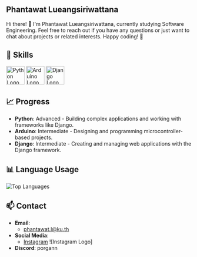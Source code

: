 ## Phantawat Lueangsiriwattana

Hi there! 👋 I'm Phantawat Lueangsiriwattana, currently studying Software Engineering. Feel free to reach out if you have any questions or just want to chat about projects or related interests. Happy coding! 🚀

## 🔧 Skills

<div id='badges'>
  <img src='https://logos-download.com/wp-content/uploads/2016/10/Python_logo_icon.png' width='50px' alt='Python Logo'/>
  <img src='https://logos-download.com/wp-content/uploads/2016/09/Arduino_logo.png' width='50px' alt='Arduino Logo'/>
  <img src='https://logodix.com/logo/470216.png' width='50px' alt='Django Logo'/>
</div>

## 📈 Progress

- **Python**: Advanced - Building complex applications and working with frameworks like Django.
- **Arduino**: Intermediate - Designing and programming microcontroller-based projects.
- **Django**: Intermediate - Creating and managing web applications with the Django framework.

## 📊 Language Usage

![Top Languages](https://github-readme-stats.vercel.app/api/top-langs/?username=your-username&layout=compact)

## 📫 Contact

- **Email**:
  - [phantawat.l@ku.th](mailto:phantawat.l@ku.th)
- **Social Media**: 
  - [Instagram](https://www.instagram.com/p_organ/) ![Instagram Logo]
- **Discord**: porgann
